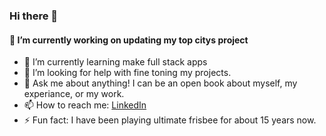 ### Hi there 👋
#### 🔭 I’m currently working on updating my top citys project
- 🌱 I’m currently learning make full stack apps
- 🤔 I’m looking for help with fine toning my projects.
- 💬 Ask me about anything! I can be an open book about myself, my experiance, or my work.
- 📫 How to reach me: [LinkedIn](https://www.linkedin.com/in/jackson-mchugh/)
- ⚡ Fun fact: I have been playing ultimate frisbee for about 15 years now.




<!--
**Jacksonmchugh/jacksonmchugh** is a ✨ _special_ ✨ repository because its `README.md` (this file) appears on your GitHub profile.

Here are some ideas to get you started:

- 🔭 I’m currently working on ...
- 🌱 I’m currently learning ...
- 👯 I’m looking to collaborate on ...
- 🤔 I’m looking for help with ...
- 💬 Ask me about ...
- 📫 How to reach me: ...
- 😄 Pronouns: ...
- ⚡ Fun fact: ...
-->
